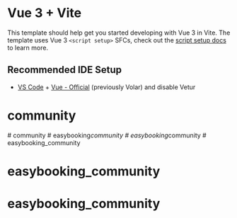 # Vue 3 + Vite

This template should help get you started developing with Vue 3 in Vite. The template uses Vue 3 `<script setup>` SFCs, check out the [script setup docs](https://v3.vuejs.org/api/sfc-script-setup.html#sfc-script-setup) to learn more.

## Recommended IDE Setup

- [VS Code](https://code.visualstudio.com/) + [Vue - Official](https://marketplace.visualstudio.com/items?itemName=Vue.volar) (previously Volar) and disable Vetur
# community
#   c o m m u n i t y  
 #   e a s y b o o k i n g _ c o m m u n i t y  
 #   e a s y b o o k i n g _ c o m m u n i t y  
 # easybooking_community
# easybooking_community
# easybooking_community
